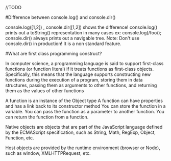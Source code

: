//TODO

#Difference between console.log() and console.dir()

console.log([1,2]) , console.dir([1,2]) shows the difference!
console.log() prints out a toString() representation in many cases ex: console.log(/foo/);
console.dir() always prints out a navigable tree. 
Note: Don't use console.dir() in production! It is a non standard feature.

#What are first class programming construct?

In computer science, a programming language is said to support first-class functions (or function literal) if it treats functions as first-class objects. Specifically, this means that the language supports constructing new functions during the execution of a program, storing them in data structures, passing them as arguments to other functions, and returning them as the values of other functions

A function is an instance of the Object type
A function can have properties and has a link back to its constructor method
You can store the function in a variable.
You can pass the function as a parameter to another function.
You can return the function from a function.


Native objects are objects that are part of the JavaScript language defined by the ECMAScript specification, such as String, Math, RegExp, Object, Function, etc.

Host objects are provided by the runtime environment (browser or Node), such as window, XMLHTTPRequest, etc.
